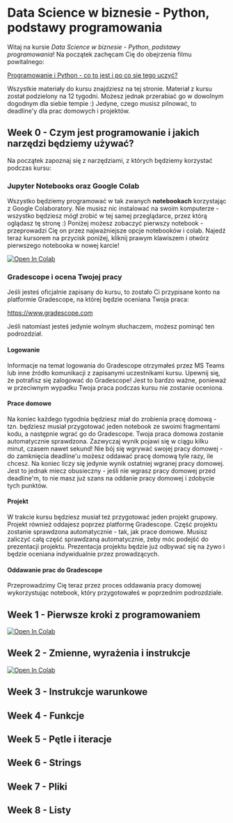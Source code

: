 # Data Science w biznesie - Python, podstawy programowania

Witaj na kursie _Data Science w biznesie - Python, podstawy programowania_! Na początek zachęcam Cię do obejrzenia filmu powitalnego:

[Programowanie i Python - co to jest i po co się tego uczyć?](https://www.youtube.com/watch?v=tfZXlvJX744&list=PLPqn2v4HQeWzVnqMfaPOAfar0W1aa6ERp&index=1)

Wszystkie materiały do kursu znajdziesz na tej stronie. Materiał z kursu został podzielony na 12 tygodni. Możesz jednak przerabiać go w dowolnym dogodnym dla siebie tempie :) Jedyne, czego musisz pilnować, to deadline'y dla prac domowych i projektów.

## Week 0 - Czym jest programowanie i jakich narzędzi będziemy używać?

Na początek zapoznaj się z narzędziami, z których będziemy korzystać podczas kursu:

### Jupyter Notebooks oraz Google Colab

Wszystko będziemy programować w tak zwanych __notebookach__ korzystając z Google Colaboratory. Nie musisz nic instalować na swoim komputerze - wszystko będziesz mógł zrobić w tej samej przeglądarce, przez którą oglądasz tę stronę :) Poniżej możesz zobaczyć pierwszy notebook - przeprowadzi Cię on przez najważniejsze opcje notebooków i colab. Najedź teraz kursorem na przycisk poniżej, kliknij prawym klawiszem i otwórz pierwszego notebooka w nowej karcie!

[![Open In Colab](https://colab.research.google.com/assets/colab-badge.svg)](https://colab.research.google.com/github/mateuszwyszynski/python_basics/blob/master/week_1/colab_notebooks.ipynb)

### Gradescope i ocena Twojej pracy

Jeśli jesteś oficjalnie zapisany do kursu, to zostało Ci przypisane konto na platformie Gradescope, na której będzie oceniana Twoja praca:

https://www.gradescope.com

Jeśli natomiast jesteś jedynie wolnym słuchaczem, możesz pominąć ten podrozdział.

#### Logowanie

Informacje na temat logowania do Gradescope otrzymałeś przez MS Teams lub inne źródło komunikacji z zapisanymi uczestnikami kursu. Upewnij się, że potrafisz się zalogować do Gradescope! Jest to bardzo ważne, ponieważ w przeciwnym wypadku Twoja praca podczas kursu nie zostanie oceniona.

#### Prace domowe

Na koniec każdego tygodnia będziesz miał do zrobienia pracę domową - tzn. będziesz musiał przygotować jeden notebook ze swoimi fragmentami kodu, a następnie wgrać go do Gradescope. Twoja praca domowa zostanie automatycznie sprawdzona. Zazwyczaj wynik pojawi się w ciągu kilku minut, czasem nawet sekund! Nie bój się wgrywać swojej pracy domowej - do zamknięcia deadline'u możesz oddawać pracę domową tyle razy, ile chcesz. Na koniec liczy się jedynie wynik ostatniej wgranej pracy domowej. Jest to jednak miecz obusieczny - jeśli nie wgrasz pracy domowej przed deadline'm, to nie masz już szans na oddanie pracy domowej i zdobycie tych punktów.

#### Projekt

W trakcie kursu będziesz musiał też przygotować jeden projekt grupowy. Projekt również oddajesz poprzez platformę Gradescope. Część projektu zostanie sprawdzona automatycznie - tak, jak prace domowe. Musisz zaliczyć całą część sprawdzaną automatycznie, żeby móc podejść do prezentacji projektu. Prezentacja projektu będzie już odbywać się na żywo i będzie oceniana indywidualnie przez prowadzących.

#### Oddawanie prac do Gradescope
Przeprowadzimy Cię teraz przez proces oddawania pracy domowej wykorzystując notebook, który przygotowałeś w poprzednim podrozdziale. 

## Week 1 - Pierwsze kroki z programowaniem

[![Open In Colab](https://colab.research.google.com/assets/colab-badge.svg)](https://colab.research.google.com/github/mateuszwyszynski/python_basics/blob/master/week_1/week_1.ipynb)

## Week 2 - Zmienne, wyrażenia i instrukcje

[![Open In Colab](https://colab.research.google.com/assets/colab-badge.svg)](https://colab.research.google.com/github/mateuszwyszynski/python_basics/blob/master/week_2/week_2.ipynb)

## Week 3 - Instrukcje warunkowe

## Week 4 - Funkcje

## Week 5 - Pętle i iteracje

## Week 6 - Strings

## Week 7 - Pliki

## Week 8 - Listy
